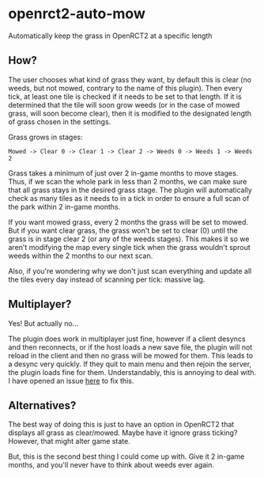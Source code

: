 # openrct2-auto-mow
Automatically keep the grass in OpenRCT2 at a specific length

## How?
The user chooses what kind of grass they want, by default this is clear (no weeds, but not mowed, contrary to the name of this plugin). Then every tick, at least one tile is checked if it needs to be set to that length. If it is determined that the tile will soon grow weeds (or in the case of mowed grass, will soon become clear), then it is modified to the designated length of grass chosen in the settings.

Grass grows in stages:
```
Mowed -> Clear 0 -> Clear 1 -> Clear 2 -> Weeds 0 -> Weeds 1 -> Weeds 2
```
Grass takes a minimum of just over 2 in-game months to move stages. Thus, if we scan the whole park in less than 2 months, we can make sure that all grass stays in the desired grass stage. The plugin will automatically check as many tiles as it needs to in a tick in order to ensure a full scan of the park within 2 in-game months.

If you want mowed grass, every 2 months the grass will be set to mowed. But if you want clear grass, the grass won't be set to clear (0) until the grass is in stage clear 2 (or any of the weeds stages). This makes it so we aren't modifying the map every single tick when the grass wouldn't sprout weeds within the 2 months to our next scan.

Also, if you're wondering why we don't just scan everything and update all the tiles every day instead of scanning per tick: massive lag.

## Multiplayer?
Yes! But actually no...

The plugin does work in multiplayer just fine, however if a client desyncs and then reconnects, or if the host loads a new save file, the plugin will not reload in the client and then no grass will be mowed for them. This leads to a desync very quickly. If they quit to main menu and then rejoin the server, the plugin loads fine for them. Understandably, this is annoying to deal with. I have opened an issue [here](https://github.com/OpenRCT2/OpenRCT2/issues/14009) to fix this.

## Alternatives?
The best way of doing this is just to have an option in OpenRCT2 that displays all grass as clear/mowed. Maybe have it ignore grass ticking? However, that might alter game state.

But, this is the second best thing I could come up with. Give it 2 in-game months, and you'll never have to think about weeds ever again.
